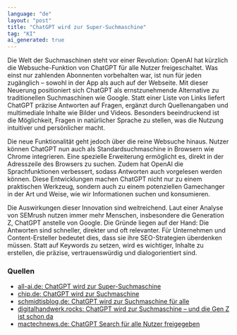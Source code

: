 ```yaml
---
language: "de"
layout: "post"
title: "ChatGPT wird zur Super-Suchmaschine"
tag: "KI"
ai_generated: true
---
```


Die Welt der Suchmaschinen steht vor einer Revolution: OpenAI hat kürzlich die Websuche-Funktion von ChatGPT für alle Nutzer freigeschaltet. Was einst nur zahlenden Abonnenten vorbehalten war, ist nun für jeden zugänglich – sowohl in der App als auch auf der Webseite. Mit dieser Neuerung positioniert sich ChatGPT als ernstzunehmende Alternative zu traditionellen Suchmaschinen wie Google. Statt einer Liste von Links liefert ChatGPT präzise Antworten auf Fragen, ergänzt durch Quellenangaben und multimediale Inhalte wie Bilder und Videos. Besonders beeindruckend ist die Möglichkeit, Fragen in natürlicher Sprache zu stellen, was die Nutzung intuitiver und persönlicher macht.

<!--more-->

Die neue Funktionalität geht jedoch über die reine Websuche hinaus. Nutzer können ChatGPT nun auch als Standardsuchmaschine in Browsern wie Chrome integrieren. Eine spezielle Erweiterung ermöglicht es, direkt in der Adresszeile des Browsers zu suchen. Zudem hat OpenAI die Sprachfunktionen verbessert, sodass Antworten auch vorgelesen werden können. Diese Entwicklungen machen ChatGPT nicht nur zu einem praktischen Werkzeug, sondern auch zu einem potenziellen Gamechanger in der Art und Weise, wie wir Informationen suchen und konsumieren.

Die Auswirkungen dieser Innovation sind weitreichend. Laut einer Analyse von SEMrush nutzen immer mehr Menschen, insbesondere die Generation Z, ChatGPT anstelle von Google. Die Gründe liegen auf der Hand: Die Antworten sind schneller, direkter und oft relevanter. Für Unternehmen und Content-Ersteller bedeutet dies, dass sie ihre SEO-Strategien überdenken müssen. Statt auf Keywords zu setzen, wird es wichtiger, Inhalte zu erstellen, die präzise, vertrauenswürdig und dialogorientiert sind.

### Quellen
- [all-ai.de: ChatGPT wird zur Super-Suchmaschine](https://www.all-ai.de/news/top-news24/openai-chatgpt-suche)
- [chip.de: ChatGPT wird zur Suchmaschine](https://www.chip.de/nachrichten/kuenstliche-intelligenz,135700/chatgpt-wird-zur-suchmaschine-jetzt-endlich-fuer-alle_b44bd3ff-36f5-4f91-8301-44abaed020ae.html)
- [schmidtisblog.de: ChatGPT wird zur Suchmaschine für alle](https://www.schmidtisblog.de/chatgpt-wird-zur-suchmaschine-fuer-alle-1764981/)
- [digitalhandwerk.rocks: ChatGPT wird zur Suchmaschine – und die Gen Z ist schon da](https://digitalhandwerk.rocks/ki/chatgpt-wird-zur-suchmaschine-und-die-gen-z-ist-schon-da/)
- [mactechnews.de: ChatGPT Search für alle Nutzer freigegeben](https://www.mactechnews.de/news/article/ChatGPT-Search-fuer-alle-Nutzer-freigegeben-Websuche-soll-Google-ersetzen-186293.html)
